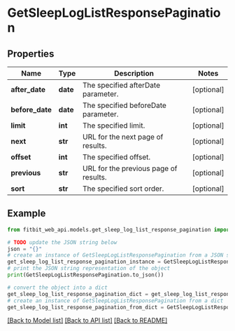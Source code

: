 # GetSleepLogListResponsePagination

## Properties

| Name            | Type     | Description                           | Notes      |
| --------------- | -------- | ------------------------------------- | ---------- |
| **after_date**  | **date** | The specified afterDate parameter.    | [optional] |
| **before_date** | **date** | The specified beforeDate parameter.   | [optional] |
| **limit**       | **int**  | The specified limit.                  | [optional] |
| **next**        | **str**  | URL for the next page of results.     | [optional] |
| **offset**      | **int**  | The specified offset.                 | [optional] |
| **previous**    | **str**  | URL for the previous page of results. | [optional] |
| **sort**        | **str**  | The specified sort order.             | [optional] |

## Example

```python
from fitbit_web_api.models.get_sleep_log_list_response_pagination import GetSleepLogListResponsePagination

# TODO update the JSON string below
json = "{}"
# create an instance of GetSleepLogListResponsePagination from a JSON string
get_sleep_log_list_response_pagination_instance = GetSleepLogListResponsePagination.from_json(json)
# print the JSON string representation of the object
print(GetSleepLogListResponsePagination.to_json())

# convert the object into a dict
get_sleep_log_list_response_pagination_dict = get_sleep_log_list_response_pagination_instance.to_dict()
# create an instance of GetSleepLogListResponsePagination from a dict
get_sleep_log_list_response_pagination_from_dict = GetSleepLogListResponsePagination.from_dict(get_sleep_log_list_response_pagination_dict)
```

[[Back to Model list]](../README.md#documentation-for-models) [[Back to API list]](../README.md#documentation-for-api-endpoints) [[Back to README]](../README.md)
